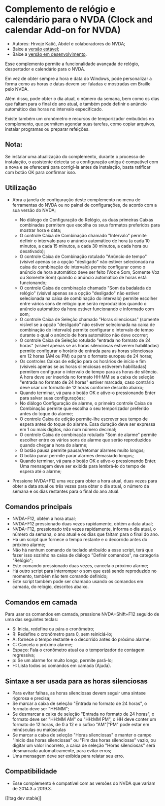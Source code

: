 # Complemento de relógio e calendário para o NVDA (Clock and calendar Add-on for NVDA) #

* Autores: Hrvoje Katić, Abdel e colaboradores do NVDA;
* Baixe a [versão estável][1];
* Baixe a [versão em desenvolvimento][2].


Esse complemento permite a funcionalidade avançada de relógio, despertador e
calendário para o NVDA.

Em vez de obter sempre a hora e data do Windows, pode personalizar a forma
como as horas e datas devem ser faladas e mostradas em Braille pelo NVDA.

Além disso, pode obter o dia atual, o número da semana, bem como os dias que
faltam para o final do ano atual, e também pode definir o anúncio automático
das horas no intervalo especificado.

Existe também um cronômetro e recursos de temporizador embutidos no
complemento, que permitem agendar suas tarefas, como copiar arquivos,
instalar programas ou preparar refeições.

## Nota:

Se instalar uma atualização do complemento, durante o processo de
instalação, o assistente detecta se a configuração antiga é compatível com a
nova e se oferecerá para corrigi-la antes da instalação, basta ratificar com
botão OK para confirmar isso.

## Utilização

* Abra a janela de configuração deste complemento no menu de ferramentas do
  NVDA ou no painel de configurações, de acordo com a sua versão do NVDA;

    * No diálogo de Configuração do Relógio, as duas primeiras Caixas
      combinadas permitem que escolha os seus formatos preferidos para
      mostrar hora e data;
    * O controle Caixa de Combinação chamado "Intervalo" permite definir o
      intervalo para o anúncio automático de hora (a cada 10 minutos, a cada
      15 minutos, a cada 30 minutos, a cada hora ou desativado);
    * O controle Caixa de Combinação rotulado "Anúncio de tempo" (visível
      apenas se a opção "desligado" não estiver selecionada na caixa de
      combinação de intervalo) permite configurar como o anúncio de hora
      automático deve ser feito (Voz e Som, Somente Voz ou Somente Som)
      quando o anúncio automático de horas está funcionando;
    * O controle Caixa de combinação chamado "Som da badalada do relógio"
      (visível apenas se a opção "desligado" não estiver selecionada na
      caixa de combinação do intervalo) permite escolher entre vários sons
      de relógio que serão reproduzidos quando o anúncio automático da hora
      estiver funcionando e informado com som;
    * O controle Caixa de Seleção chamado "Horas silenciosas" (somente
      visível se a opção "desligado" não estiver selecionada na caixa de
      combinação do intervalo) permite configurar o intervalo de tempo
      durante o qual o anúncio de hora automático não deve ocorrer;
    * O controle Caixa de Seleção rotulado "entrada no formato de 24 horas"
      (visível apenas se as horas silenciosas estiverem habilitadas) permite
      configurar o horário de entrada para as horas silenciosas em 12 horas
      (AM ou PM) ou para o formato europeu de 24 horas;
    * Os controles Caixas de edição para os horários de início e fim
      (visíveis apenas se as horas silenciosas estiverem habilitadas)
      permitem configurar o intervalo de tempo para as horas de silêncio. A
      hora deve ser inserida no formato HH:MM se a caixa de seleção "entrada
      no formato de 24 horas" estiver marcada, caso contrário deve usar um
      formato de 12 horas conforme descrito abaixo;
    * Quando terminar, vá para o botão OK e ative-o pressionando Enter para
      salvar suas configurações;
    * No diálogo Configuração de alarme, o primeiro controle Caixa de
      Combinação permite que escolha o seu temporizador preferido antes do
      toque do alarme;
    * O controle Caixa de edição permite-lhe escrever seu tempo de espera
      antes do toque do alarme. Essa duração deve ser expressa em 1 ou mais
      dígitos, não num número decimal;
    * O controle Caixa de combinação rotulado "Som de alarme" permite
      escolher entre os vários sons de alarme que serão reproduzidos quando
      chegar a hora do alarme;
    * O botão pausa permite pausar/retomar alarmes muito longos;
    * O botão parar permite parar alarmes demasiado longos;
    * Quando terminar, vá para o botão OK e ative-o pressionando Enter. Uma
      mensagem deve ser exibida para lembrá-lo do tempo de espera até o
      alarme;

* Pressione NVDA+F12 uma vez para obter a hora atual, duas vezes para obter
  a data atual ou três vezes para obter o dia atual, o número da semana e os
  dias restantes para o final do ano atual.

## Comandos principais

* NVDA+F12, obtém a hora atual;
* NVDA+F12 pressionado duas vezes rapidamente, obtém a data atual;
* NVDA+F12, pressionado três vezes rapidamente, informa o dia atual, o
  número da semana, o ano atual e os dias que faltam para o final do ano.
* Há um script que fornece o tempo restante e o decorrido antes do próximo
  alarme;
* Não há nenhum comando de teclado atribuído a esse script, terá que fazer
  isso sozinho na caixa de diálogo "Definir comandos", na categoria
  "Relógio";
* Este comando pressionado duas vezes, cancela o próximo alarme;
* Há outro script para interromper o som que está sendo reproduzido no
  momento, também não tem comando definido;
* Este script também pode ser chamado usando os comandos em camada, do
  relógio, descritos abaixo.

## Comandos em camada

Para usar os comandos em camada, pressione NVDA+Shift+F12 seguido de uma das
seguintes teclas:

* S: Inicia, redefine ou pára o cronômetro;
* R: Redefine o cronômetro para 0, sem reiniciá-lo;
* A: fornece o tempo restante e o decorrido antes do próximo alarme;
* C: Cancela o próximo alarme;
* Espaço: Fala o cronômetro atual ou o temporizador de contagem regressiva;
* p: Se um alarme for muito longo, permite pará-lo;
* H: Lista todos os comandos em camada (Ajuda).

## Sintaxe a ser usada para as horas silenciosas

* Para evitar falhas, as horas silenciosas devem seguir uma sintaxe rigorosa
  e precisa;
* Se marcar a caixa de seleção "Entrada no formato de 24 horas", o formato
  deve ser "HH:MM";
* Se desmarcar a caixa de seleção "Entrada no formato de 24 horas", o
  formato deve ser "HH:MM AM" ou "HH:MM PM", o HH deve conter um formato de
  12 horas, de 0 a 12 e o sufixo "AM"|"PM" pode estar em minúsculas ou
  maiúsculas
* Se marcar a caixa de seleção "Horas silenciosas" e manter o campo "Início
  das horas silenciosas" ou "Fim das horas silenciosas" vazio, ou digitar um
  valor incorreto, a caixa de seleção "Horas silenciosas" será desmarcada
  automaticamente, para evitar erros;
* Uma mensagem deve ser exibida para relatar seu erro.

## Compatibilidade

* Esse complemento é compatível com as versões do NVDA que variam de 2014.3
  a 2019.3.


[[!tag dev stable]]

[1]: https://addons.nvda-project.org/files/get.php?file=cac

[2]: https://addons.nvda-project.org/files/get.php?file=cac-dev

